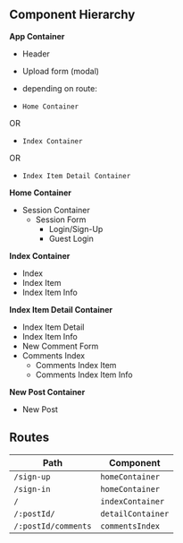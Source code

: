 ## Component Hierarchy



**App Container**
 - Header
  - Upload form (modal)

  - depending on route:
  - `Home Container` 

  OR
  - `Index Container`

  OR
   - `Index Item Detail Container`



**Home Container**
- Session Container
  - Session Form
      - Login/Sign-Up
      - Guest Login

**Index Container**
  - Index
  - Index Item
  - Index Item Info


**Index Item Detail Container**
- Index Item Detail
- Index Item Info
- New Comment Form
- Comments Index
  - Comments Index Item
  - Comments Index Item Info



**New Post Container**
 - New Post

## Routes

|Path   | Component   |
|-------|-------------|
| `/sign-up` | `homeContainer` |
| `/sign-in` | `homeContainer` |
| `/` | `indexContainer` |
| `/:postId/` | `detailContainer` |
| `/:postId/comments` | `commentsIndex` |

